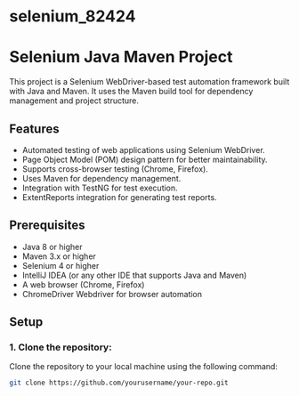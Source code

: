 # selenium_82424
# Selenium Java Maven Project

This project is a Selenium WebDriver-based test automation framework built with Java and Maven. It uses the Maven build tool for dependency management and project structure.

## Features
- Automated testing of web applications using Selenium WebDriver.
- Page Object Model (POM) design pattern for better maintainability.
- Supports cross-browser testing (Chrome, Firefox).
- Uses Maven for dependency management.
- Integration with TestNG for test execution.
- ExtentReports integration for generating test reports.

## Prerequisites

- Java 8 or higher
- Maven 3.x or higher
- Selenium 4 or higher
- IntelliJ IDEA (or any other IDE that supports Java and Maven)
- A web browser (Chrome, Firefox)
- ChromeDriver Webdriver for browser automation

## Setup

### 1. Clone the repository:
Clone the repository to your local machine using the following command:
   ```bash
   git clone https://github.com/yourusername/your-repo.git